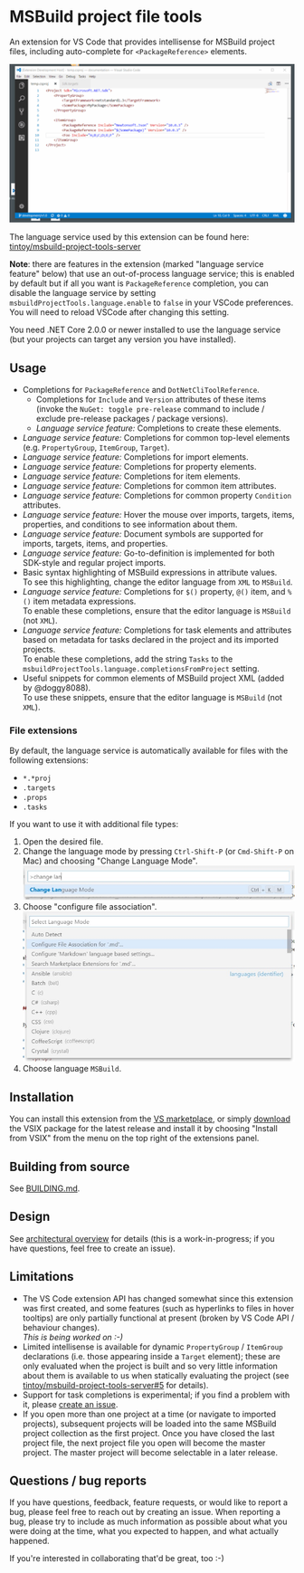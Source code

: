 # MSBuild project file tools

An extension for VS Code that provides intellisense for MSBuild project files, including auto-complete for `<PackageReference>` elements.

![The extension in action](docs/images/extension-in-action.gif)

The language service used by this extension can be found here: [tintoy/msbuild-project-tools-server](https://github.com/tintoy/msbuild-project-tools-server/)

**Note**: there are features in the extension (marked "language service feature" below) that use an out-of-process language service; this is enabled by default but if all you want is `PackageReference` completion, you can disable the language service by setting `msbuildProjectTools.language.enable` to `false` in your VSCode preferences. You will need to reload VSCode after changing this setting.

You need .NET Core 2.0.0 or newer installed to use the language service (but your projects can target any version you have installed).

## Usage

* Completions for `PackageReference` and `DotNetCliToolReference`.
  * Completions for `Include` and `Version` attributes of these items (invoke the `NuGet: toggle pre-release` command to include / exclude pre-release packages / package versions).
  * _Language service feature:_ Completions to create these elements.
* _Language service feature:_ Completions for common top-level elements (e.g. `PropertyGroup`, `ItemGroup`, `Target`).
* _Language service feature:_ Completions for import elements.
* _Language service feature:_ Completions for property elements.
* _Language service feature:_ Completions for item elements.
* _Language service feature:_ Completions for common item attributes.
* _Language service feature:_ Completions for common property `Condition` attributes.
* _Language service feature:_ Hover the mouse over imports, targets, items, properties, and conditions to see information about them.
* _Language service feature:_ Document symbols are supported for imports, targets, items, and properties.
* _Language service feature:_ Go-to-definition is implemented for both SDK-style and regular project imports.
* Basic syntax highlighting of MSBuild expressions in attribute values.  
  To see this highlighting, change the editor language from `XML` to `MSBuild`.
* _Language service feature:_ Completions for `$()` property, `@()` item, and `%()` item metadata expressions.  
  To enable these completions, ensure that the editor language is `MSBuild` (not `XML`).
* _Language service feature:_ Completions for task elements and attributes based on metadata for tasks declared in the project and its imported projects.  
  To enable these completions, add the string `Tasks` to the `msbuildProjectTools.language.completionsFromProject` setting.
* Useful snippets for common elements of MSBuild project XML (added by @doggy8088).  
  To use these snippets, ensure that the editor language is `MSBuild` (not `XML`).

### File extensions

By default, the language service is automatically available for files with the following extensions:

* `*.*proj`
* `.targets`
* `.props`
* `.tasks`

If you want to use it with additional file types:

1. Open the desired file.
2. Change the language mode by pressing `Ctrl-Shift-P` (or `Cmd-Shift-P` on Mac) and choosing "Change Language Mode".  
   ![associate language with file extension](docs/images/change-language-mode.jpg)
3. Choose "configure file association".  
   ![associate language with file extension](docs/images/associate-language-with-file-extension.jpg)
4. Choose language `MSBuild`.

## Installation

You can install this extension from the [VS marketplace](https://marketplace.visualstudio.com/items?itemName=tintoy.msbuild-project-tools), or simply [download](https://github.com/tintoy/msbuild-project-tools-vscode/releases/latest) the VSIX package for the latest release and install it by choosing "Install from VSIX" from the menu on the top right of the extensions panel.

## Building from source

See [BUILDING.md](docs/BUILDING.md).

## Design

See [architectural overview](docs/architecture/overview.md) for details (this is a work-in-progress; if you have questions, feel free to create an issue).

## Limitations

* The VS Code extension API has changed somewhat since this extension was first created, and some features (such as hyperlinks to files in hover tooltips) are only partially functional at present (broken by VS Code API / behaviour changes).  
  _This is being worked on :-)_
* Limited intellisense is available for dynamic `PropertyGroup` / `ItemGroup` declarations (i.e. those appearing inside a `Target` element); these are only evaluated when the project is built and so very little information about them is available to us when statically evaluating the project (see [tintoy/msbuild-project-tools-server#5](https://github.com/tintoy/msbuild-project-tools-server/issues/5#issuecomment-383352512) for details).
* Support for task completions is experimental; if you find a problem with it, please [create an issue](https://github.com/tintoy/msbuild-project-tools-vscode/issues/new).
* If you open more than one project at a time (or navigate to imported projects), subsequent projects will be loaded into the same MSBuild project collection as the first project. Once you have closed the last project file, the next project file you open will become the master project. The master project will become selectable in a later release.

## Questions / bug reports

If you have questions, feedback, feature requests, or would like to report a bug, please feel free to reach out by creating an issue. When reporting a bug, please try to include as much information as possible about what you were doing at the time, what you expected to happen, and what actually happened.

If you're interested in collaborating that'd be great, too :-)
